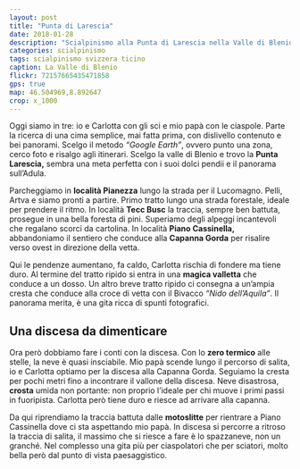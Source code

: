 ```yaml
---
layout: post
title: "Punta di Larescia"
date: 2018-01-28
description: "Scialpinismo alla Punta di Larescia nella Valle di Blenio con partenza dalla località Pianezza e rientro dalla Capanna Gorda"
categories: scialpinismo
tags: scialpinismo svizzera ticino
caption: La Valle di Blenio
flickr: 72157665435471858
gps: true
map: 46.504969,8.892647
crop: x_1000
---
```


Oggi siamo in tre: io e Carlotta con gli sci e mio papà con le ciaspole. Parte la ricerca di una cima semplice, mai fatta prima, con dislivello contenuto e bei panorami. Scelgo il metodo *“Google Earth”*, ovvero punto una zona, cerco foto e risalgo agli itinerari.
Scelgo la valle di Blenio e trovo la **Punta Larescia,** sembra una meta perfetta con i suoi dolci pendii e il panorama sull’Adula. 

Parcheggiamo in **località Pianezza** lungo la strada per il Lucomagno. Pelli, Artva e siamo pronti a partire. Primo tratto lungo una strada forestale, ideale per prendere il ritmo. In località **Tecc Busc** la traccia, sempre ben battuta, prosegue in una bella foresta di pini. Superiamo degli alpeggi incantevoli che regalano scorci da cartolina. In località **Piano Cassinella,** abbandoniamo il sentiero che conduce alla **Capanna Gorda** per risalire verso ovest in direzione della vetta.

Qui le pendenze aumentano, fa caldo, Carlotta rischia di fondere ma tiene duro. Al termine del tratto ripido si entra in una **magica valletta** che conduce a un dosso. Un altro breve tratto ripido ci consegna a un’ampia cresta che conduce alla croce di vetta con il Bivacco *“Nido dell’Aquila”*. Il panorama merita, è una gita ricca di spunti fotografici.

## Una discesa da dimenticare
Ora però dobbiamo fare i conti con la discesa. Con lo **zero termico** alle stelle, la neve è quasi insciabile. Mio papà scende lungo il percorso di salita, io e Carlotta optiamo per la discesa alla Capanna Gorda. Seguiamo la cresta per pochi metri fino a incontrare il vallone della discesa. Neve disastrosa, **crosta** umida non portante: non proprio l’ideale per chi muove i primi passi in fuoripista. Carlotta però tiene duro e riesce ad arrivare alla capanna.

Da qui riprendiamo la traccia battuta dalle **motoslitte** per rientrare a Piano Cassinella dove ci sta aspettando mio papà. In discesa si percorre a ritroso la traccia di salita, il massimo che si riesce a fare è lo spazzaneve, non un granché. Nel complesso una gita più per ciaspolatori che per sciatori, molto bella però dal punto di vista paesaggistico.
